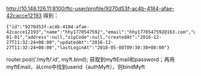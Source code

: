 http://10.148.126.11:8100/ftc-user/profile/9270d53f-ac4b-4184-afae-42cacce12193
得到：
```
{"id":"9270d53f-ac4b-4184-afae-42cacce12193","name":"hhy1770547592","email":"hhy1770547592@163.com","gender":"M","familyName":null,"givenName":null,"phoneNumber":"00000000","mobileNumber":null,"birthdate":"1980-01-01","address":null,"zipCode":null,"createdAt":"2016-12-27T11:32:24+08:00","updatedAt":"2016-12-27T11:32:24+08:00","lastLoginAt":"2018-05-08T09:30:30+08:00"}
```

router.post('/myft/:id', myft.bind); 获取到myftEmail和password；再用myftEmail，从cms中找到userid（authMyft），则bindMyft

